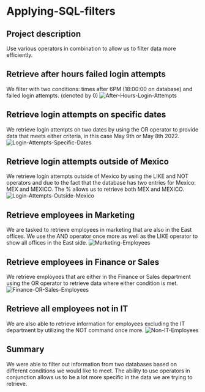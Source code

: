 # Applying-SQL-filters

## Project description
Use various operators in combination to allow us to filter data more efficiently.

## Retrieve after hours failed login attempts
We filter with two conditions: times after 6PM (18:00:00 on database) and failed login attempts. (denoted by 0)
![After-Hours-Login-Attempts](https://github.com/gabriel-r100/Applying-SQL-filters/assets/55646808/e8190796-9cf0-4eb0-8a46-945611a5df78)

## Retrieve login attempts on specific dates
We retrieve login attempts on two dates by using the OR operator to provide data that meets either criteria, in this case May 9th or May 8th 2022. 
![Login-Attempts-Specific-Dates](https://github.com/gabriel-r100/Applying-SQL-filters/assets/55646808/32f9d9ff-9d72-4084-bbda-9b2d2017a4f8)

## Retrieve login attempts outside of Mexico
We retrieve login attempts outside of Mexico by using the LIKE and NOT operators and due to the fact that the database has two entries for Mexico: MEX and MEXICO. The % allows us to retrieve both MEX and MEXICO.
![Login-Attempts-Outside-Mexico](https://github.com/gabriel-r100/Applying-SQL-filters/assets/55646808/36d58706-1238-4d6c-92a2-b224f2941a5c)

## Retrieve employees in Marketing
We are tasked to retrieve employees in marketing that are also in the East offices.
We use the AND operator once more as well as the LIKE operator to show all offices in the East side.
![Marketing-Employees](https://github.com/gabriel-r100/Applying-SQL-filters/assets/55646808/6d9dde06-5a9a-4839-ac8f-92ae26d39960)

## Retrieve employees in Finance or Sales
We retrieve employees that are either in the Finance or Sales department using the OR operator to retrieve data where either condition is met.
![Finance-OR-Sales-Employees](https://github.com/gabriel-r100/Applying-SQL-filters/assets/55646808/ef908cdf-050c-4d10-ab6c-d7d658b4c9b9)

## Retrieve all employees not in IT
We are also able to retrieve information for employees excluding the IT department by utilizing the NOT command once more.
![Non-IT-Employees](https://github.com/gabriel-r100/Applying-SQL-filters/assets/55646808/cd0463ba-e5c6-41c3-b09e-9a54785fed53)

## Summary
We were able to filter out information from two databases based on different conditions we would like to meet. The ability to use operators in conjunction allows us to be a lot more specific in the data we are trying to retrieve. 

